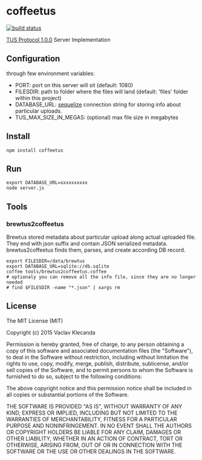 # coffeetus


[![build status](https://travis-ci.org/vencax/coffeetus.svg)](https://travis-ci.org/vencax/coffeetus)


[TUS Protocol 1.0.0](http://www.tus.io/protocols/resumable-upload.html) Server Implementation


## Configuration

through few environment variables:

- PORT: port on this server will sit (default: 1080)
- FILESDIR: path to folder where the files will land (default: 'files' folder within this project)
- DATABASE_URL: [sequelize](http://sequelizejs.com/) connection string for storing info about particular uploads.
- TUS_MAX_SIZE_IN_MEGAS: (optional) max file size in megabytes


## Install
```
npm install coffeetus
```

## Run

```
export DATABASE_URL=xxxxxxxxxx
node server.js
```

## Tools

### brewtus2coffeetus

Brewtus stored metadata about particular upload along actual uploaded file.
They end with json suffix and contain JSON serialized metadata.
brewtus2coffeetus finds them, parses, and create according DB record.

```
export FILESDIR=/data/brewtus
export DATABASE_URL=sqlite://db.sqlite
coffee tools/brewtus2coffeetus.coffee
# optionaly you can remove all the info file, since they are no longer needed
# find $FILESDIR -name "*.json" | xargs rm
```

## License

The MIT License (MIT)

Copyright (c) 2015 Vaclav Klecanda

Permission is hereby granted, free of charge, to any person obtaining a copy
of this software and associated documentation files (the "Software"), to deal
in the Software without restriction, including without limitation the rights
to use, copy, modify, merge, publish, distribute, sublicense, and/or sell
copies of the Software, and to permit persons to whom the Software is
furnished to do so, subject to the following conditions:

The above copyright notice and this permission notice shall be included in all
copies or substantial portions of the Software.

THE SOFTWARE IS PROVIDED "AS IS", WITHOUT WARRANTY OF ANY KIND, EXPRESS OR
IMPLIED, INCLUDING BUT NOT LIMITED TO THE WARRANTIES OF MERCHANTABILITY,
FITNESS FOR A PARTICULAR PURPOSE AND NONINFRINGEMENT. IN NO EVENT SHALL THE
AUTHORS OR COPYRIGHT HOLDERS BE LIABLE FOR ANY CLAIM, DAMAGES OR OTHER
LIABILITY, WHETHER IN AN ACTION OF CONTRACT, TORT OR OTHERWISE, ARISING FROM,
OUT OF OR IN CONNECTION WITH THE SOFTWARE OR THE USE OR OTHER DEALINGS IN THE
SOFTWARE.

